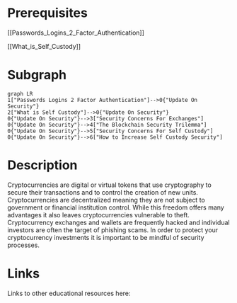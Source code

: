 # Prerequisites
[[Passwords_Logins_2_Factor_Authentication]]


[[What_is_Self_Custody]]

# Subgraph

```mermaid
graph LR
1["Passwords Logins 2 Factor Authentication"]-->0{"Update On Security"}
2["What is Self Custody"]-->0{"Update On Security"}
0{"Update On Security"}-->3["Security Concerns For Exchanges"]
0{"Update On Security"}-->4["The Blockchain Security Trilemma"]
0{"Update On Security"}-->5["Security Concerns For Self Custody"]
0{"Update On Security"}-->6["How to Increase Self Custody Security"]
```



# Description
  
Cryptocurrencies are digital or virtual tokens that use cryptography to secure their transactions and to control the creation of new units. Cryptocurrencies are decentralized meaning they are not subject to government or financial institution control. While this freedom offers many advantages it also leaves cryptocurrencies vulnerable to theft. Cryptocurrency exchanges and wallets are frequently hacked and individual investors are often the target of phishing scams. In order to protect your cryptocurrency investments it is important to be mindful of security processes. 

# Links
Links to other educational resources here:
